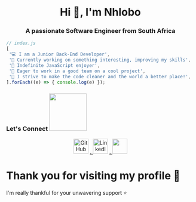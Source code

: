 <h1 align="center">Hi 👋, I'm Nhlobo</h1>
<h3 align="center">A passionate Software Engineer from South Africa</h3>

 ```javascript
// index.js
[
  '💻 I am a Junior Back-End Developer',
  '🎯 Currently working on something interesting, improving my skills',
  '💛 Indefinite JavaScript enjoyer',
  '👯 Eager to work in a good team on a cool project',
  '🌱 I strive to make the code cleaner and the world a better place!',
].forEach((e) => { console.log(e) });
```

### Let's Connect <img src='https://raw.githubusercontent.com/ShahriarShafin/ShahriarShafin/main/Assets/handshake.gif' width="100px">

<p align="center">
 <a href="https://github.com/Nhlobo"><img src="https://icons-for-free.com/iconfiles/png/512/code+collaboration+github+network+round+social+icon-1320086084536018107.png" alt="GitHub" width = 40px></a>
 <a href="https://www.linkedin.com/in/nhlovo-mathebula">.   <img src="https://raw.githubusercontent.com/rahuldkjain/github-profile-readme-generator/master/src/images/icons/Social/linked-in-alt.svg" alt="LinkedIn" width = 40px></a>
  <a href="https://twitter.com/Nhlobo365?t=I7IKL5fp-gY4cznyytZ_Lg&s=08">.     <img src="https://raw.githubusercontent.com/rahuldkjain/github-profile-readme-generator/master/src/images/icons/Social/twitter.svg" width = 40px></a>

# Thank you for visiting my profile 🙏
I'm really thankful for your unwavering support ⭐
